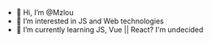- 👋 Hi, I’m @Mzlou
- 👀 I’m interested in JS and Web technologies
- 🌱 I’m currently learning JS, Vue || React? I'm undecided

